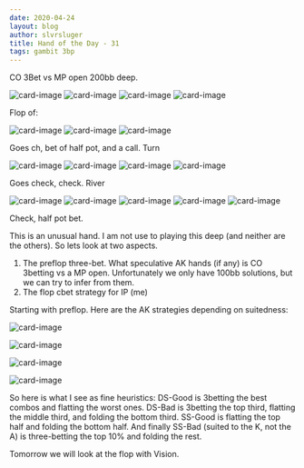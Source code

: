 ```yaml
---
date: 2020-04-24
layout: blog
author: slvrsluger
title: Hand of the Day - 31
tags: gambit 3bp
---
```


CO 3Bet vs MP open 200bb deep.

![card-image](/assets/cards/AS.svg#5cards)
![card-image](/assets/cards/KH.svg#5cards)
![card-image](/assets/cards/6C.svg#5cards)
![card-image](/assets/cards/5H.svg#5cards)

Flop of:

![card-image](/assets/cards/KS.svg#5cards)
![card-image](/assets/cards/QC.svg#5cards)
![card-image](/assets/cards/3S.svg#5cards)

Goes ch, bet of half pot, and a call. Turn

![card-image](/assets/cards/KS.svg#5cards)
![card-image](/assets/cards/QC.svg#5cards)
![card-image](/assets/cards/3S.svg#5cards)
![card-image](/assets/cards/3D.svg#5cards)

Goes check, check. River

![card-image](/assets/cards/KS.svg#5cards)
![card-image](/assets/cards/QC.svg#5cards)
![card-image](/assets/cards/3S.svg#5cards)
![card-image](/assets/cards/3D.svg#5cards)
![card-image](/assets/cards/6H.svg#5cards)

Check, half pot bet.

This is an unusual hand. I am not use to playing this deep (and neither are the others). So lets look at two aspects.
1. The preflop three-bet. What speculative AK hands (if any) is CO 3betting vs a MP open. Unfortunately we only have 100bb solutions, but we can try to infer from them.
2. The flop cbet strategy for IP (me)

Starting with preflop. Here are the AK strategies depending on suitedness:

![card-image](/assets/img/ak-ds-good.png)

![card-image](/assets/img/ak-ds-bad.png)

![card-image](/assets/img/ak-ss-good.png)

![card-image](/assets/img/ak-ss-bad.png)

So here is what I see as fine heuristics: DS-Good is 3betting the best combos and flatting the worst ones. DS-Bad is 3betting the top third, flatting the middle third, and folding the bottom third. SS-Good is flatting the top half and folding the bottom half. And finally SS-Bad (suited to the K, not the A) is three-betting the top 10% and folding the rest.

Tomorrow we will look at the flop with Vision.
